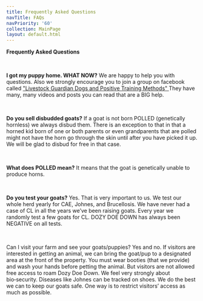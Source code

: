 ```yaml
---
title: Frequently Asked Questions
navTitle: FAQs
navPriority: '60'
collection: MainPage
layout: default.html
---
```

**Frequently Asked Questions**

<br />

**I got my puppy home. WHAT NOW?**  We are happy to help you with questions. Also we strongly encourage you to join a group on facebook called ["Livestock Guardian Dogs and Positive Training Methods"  ](https://www.facebook.com/groups/PositiveLGD/)They have many, many videos and posts you can read that are a BIG help.

<br />

**Do you sell disbudded goats?** If a goat is not born POLLED (genetically hornless) we always disbud them. There is an exception to that in that a horned kid born of one or both parents or even grandparents that are polled might not have the horn go through the skin until after you have picked it up. We will be glad to disbud for free in that case.

<br />

**What does POLLED mean?**  It means that the goat is genetically unable to produce horns.

<br />

**Do you test your goats?** Yes. That is very important to us. We test our whole herd yearly for CAE, Johnes, and Brucellosis. We have never had a case of CL in all the years we’ve been raising goats. Every year we randomly test a few goats for CL. DOZY DOE DOWN has always been NEGATIVE on all tests.

<br />

Can I visit your farm and see your goats/puppies?   Yes and no. If visitors are interested in getting an animal,  we can bring the goat/pup to a designated area at the front of the property. You must wear booties (that we provide) and wash your hands before petting the animal. But visitors are not allowed free access to roam Dozy Doe Down.   We feel very strongly about bio‑security. Diseases like Johnes can be tracked on shoes. We do the best we can  to keep our goats safe.  One way is to restrict visitors’ access as much as possible.

<br />

<br />

